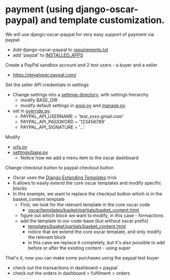 # payment (using django-oscar-paypal) and template customization.

We will use django-oscar-paypal for very easy support of payment via paypal
* Add django-oscar-paypal to [requirements.txt](requirements.txt)
* add 'paypal' to [INSTALLED_APPS](oscardemo/settings/base.py)

Create a PayPal sandbox account and 2 test users - a buyer and a seller
* https://developer.paypal.com/

Set the seller API credentials in settings
* Change settings into a [settings directory](oscardemo/settings), with settings hierarchy
  * modify BASE_DIR
  * modify default settings in [wsgi.py](oscardemo/wsgi.py) and [manage.py](manage.py)
* set in [override.py](oscardemo/settings/override.py.dist):
  * PAYPAL_API_USERNAME = 'test_xxxx.gmail.com'
  * PAYPAL_API_PASSWORD = '123456789'
  * PAYPAL_API_SIGNATURE = '...'

Modify
* [urls.py](oscardemo/urls.py)
* [settings/base.py](oscardemo/settings/base.py)
  * Notice how we add a menu item to the oscar dashboard

Change checkout button to paypal checkout button
* Oscar uses the [Django Extending Templates](https://code.djangoproject.com/wiki/ExtendingTemplates) trick
* It allows to easily extend the core oscar templates and modify specific blocks
* In this example, we want to replace the checkout button which is in the basket_content template
  * First, we look for the relevant template in the core oscar code
    * [oscar/templates/basket/partials/basket_content.html](https://github.com/django-oscar/django-oscar/blob/1.1.1/src/oscar/templates/oscar/basket/partials/basket_content.html#L146)
  * figure out which block we want to modify, in this case - formactions
  * add the template to our code-base (but without oscar prefix)
    * [templates/basket/partials/basket_content.html](templates/basket/partials/basket_content.html)
    * notice that we extend the core oscar template, and only modify the relevant block
    * in this case we replace it completely, but it's also possible to add before or after the existing content - using super

That's it, now you can make some purchases using the paypal test buyer
* check out the transactions in dashboard > paypal
* check out the orders in dashboard > fulfilment > orders
